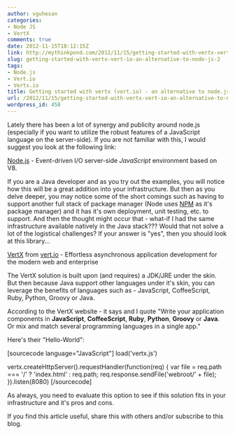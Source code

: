 ```yaml
---
author: vguhesan
categories:
- Node JS
- VertX
comments: true
date: 2012-11-15T18:12:15Z
link: http://mythinkpond.com/2012/11/15/getting-started-with-vertx-vert-io-an-alternative-to-node-js-2/
slug: getting-started-with-vertx-vert-io-an-alternative-to-node-js-2
tags:
- Node.js
- Vert.io
- Vertx.io
title: Getting started with vertx (vert.io) - an alternative to node.js
url: /2012/11/15/getting-started-with-vertx-vert-io-an-alternative-to-node-js-2/
wordpress_id: 458
---
```


Lately there has been a lot of synergy and publicity around node.js (especially if you want to utilize the robust features of a JavaScript language on the server-side). If you are not familiar with this, I would suggest you look at the following link:

[Node.js](http://nodejs.org/) - Event-driven I/O server-side _JavaScript_ environment based on V8.

If you are a Java developer and as you try out the examples, you will notice how this will be a great addition into your infrastructure. But then as you delve deeper, you may notice some of the short comings such as having to support another full stack of package manager (Node uses [NPM](https://npmjs.org/) as it's package manager) and it has it's own deployment, unit testing, etc. to support. And then the thought might occur that - what-if I had the same infrastructure available natively in the Java stack??? Would that not solve a lot of the logistical challenges? If your answer is "yes", then you should look at this library...

[VertX](http://vertx.io/) from [vert.io](http://vertx.io/) - Effortless asynchronous application development for the modern web and enterprise

The VertX solution is built upon (and requires) a JDK/JRE under the skin. But then because Java support other languages under it's skin, you can leverage the benefits of languages such as - JavaScript, CoffeeScript, Ruby, Python, Groovy or Java.

According to the VertX website - it says and I quote "Write your application components in **JavaScript**, **CoffeeScript**, **Ruby**, **Python**, **Groovy** or **Java**. Or mix and match several programming languages in a single app."

Here's their "Hello-World":

[sourcecode language="JavaScript"]
load('vertx.js')

vertx.createHttpServer().requestHandler(function(req) {
    var file = req.path === '/' ? 'index.html' : req.path;
    req.response.sendFile('webroot/' + file);
}).listen(8080)
[/sourcecode]

As always, you need to evaluate this option to see if this solution fits in your infrastructure and it's pros and cons.

If you find this article useful, share this with others and/or subscribe to this blog.
